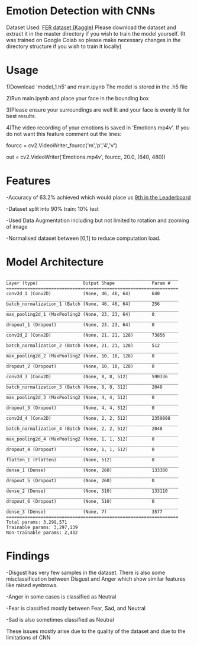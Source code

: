 # Emotion Detection with CNNs

Dataset Used: [FER dataset (Kaggle)](https://www.kaggle.com/c/challenges-in-representation-learning-facial-expression-recognition-challenge/data)
Please download the dataset and extract it in the master directory if you wish to train the model yourself. (It was trained on Google Colab so please make necessary changes in the directory structure if you wish to train it locally)

# Usage
1)Download 'model_1.h5' and main.ipynb  The model is stored in the .h5 file

2)Run main.ipynb and place your face in the bounding box

3)Please ensure your surroundings are well lit and your face is evenly lit for best results.

4)The video recording of your emotions is saved in 'Emotions.mp4v'. If you do not want this feature comment out the lines:

fourcc = cv2.VideoWriter_fourcc('m','p','4','v')

out = cv2.VideoWriter('Emotions.mp4v', fourcc, 20.0, (640, 480))

# Features
-Accuracy of 63.2% achieved which would place us [9th in the Leaderboard](https://www.kaggle.com/c/challenges-in-representation-learning-facial-expression-recognition-challenge/leaderboard)

-Dataset split into 90% train: 10% test

-Used Data Augmentation including but not limited to rotation and zooming of image

-Normalised dataset between [0,1] to reduce computation load.

# Model Architecture
```
_________________________________________________________________
Layer (type)                 Output Shape              Param #   
=================================================================
conv2d_1 (Conv2D)            (None, 46, 46, 64)        640       
_________________________________________________________________
batch_normalization_1 (Batch (None, 46, 46, 64)        256       
_________________________________________________________________
max_pooling2d_1 (MaxPooling2 (None, 23, 23, 64)        0         
_________________________________________________________________
dropout_1 (Dropout)          (None, 23, 23, 64)        0         
_________________________________________________________________
conv2d_2 (Conv2D)            (None, 21, 21, 128)       73856     
_________________________________________________________________
batch_normalization_2 (Batch (None, 21, 21, 128)       512       
_________________________________________________________________
max_pooling2d_2 (MaxPooling2 (None, 10, 10, 128)       0         
_________________________________________________________________
dropout_2 (Dropout)          (None, 10, 10, 128)       0         
_________________________________________________________________
conv2d_3 (Conv2D)            (None, 8, 8, 512)         590336    
_________________________________________________________________
batch_normalization_3 (Batch (None, 8, 8, 512)         2048      
_________________________________________________________________
max_pooling2d_3 (MaxPooling2 (None, 4, 4, 512)         0         
_________________________________________________________________
dropout_3 (Dropout)          (None, 4, 4, 512)         0         
_________________________________________________________________
conv2d_4 (Conv2D)            (None, 2, 2, 512)         2359808   
_________________________________________________________________
batch_normalization_4 (Batch (None, 2, 2, 512)         2048      
_________________________________________________________________
max_pooling2d_4 (MaxPooling2 (None, 1, 1, 512)         0         
_________________________________________________________________
dropout_4 (Dropout)          (None, 1, 1, 512)         0         
_________________________________________________________________
flatten_1 (Flatten)          (None, 512)               0         
_________________________________________________________________
dense_1 (Dense)              (None, 260)               133380    
_________________________________________________________________
dropout_5 (Dropout)          (None, 260)               0         
_________________________________________________________________
dense_2 (Dense)              (None, 510)               133110    
_________________________________________________________________
dropout_6 (Dropout)          (None, 510)               0         
_________________________________________________________________
dense_3 (Dense)              (None, 7)                 3577      
=================================================================
Total params: 3,299,571
Trainable params: 3,297,139
Non-trainable params: 2,432
```
# Findings
-Disgust has very few samples in the dataset. There is also some misclassification between Disgust and Anger which show similar features like raised eyebrows.

-Anger in some cases is classified as Neutral

-Fear is classified mostly between Fear, Sad, and Neutral

-Sad is also sometimes classified as Neutral

These issues mostly arise due to the quality of the dataset and due to the limitations of CNN



